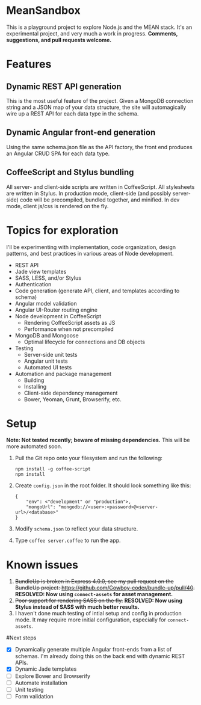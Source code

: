 # MeanSandbox
This is a playground project to explore Node.js and the MEAN stack. It's an experimental project, and very much a work in progress. **Comments, suggestions, and pull requests welcome.**

# Features
## Dynamic REST API generation
This is the most useful feature of the project. Given a MongoDB connection string and a JSON map of your data structure, the site will automagically wire up a REST API for each data type in the schema.

## Dynamic Angular front-end generation
Using the same schema.json file as the API factory, the front end produces an Angular CRUD SPA for each data type.

## CoffeeScript and Stylus bundling
All server- and client-side scripts are written in CoffeeScript. All stylesheets are written in Stylus. In production mode, client-side (and possibly server-side) code will be precompiled, bundled together, and minified. In dev mode, client js/css is rendered on the fly.

# Topics for exploration
I'll be experimenting with implementation, code organization, design patterns, and best practices in various areas of Node development.
- REST API
- Jade view templates
- SASS, LESS, and/or Stylus
- Authentication
- Code generation (generate API, client, and templates according to schema)
- Angular model validation
- Angular UI-Router routing engine
- Node development in CoffeeScript 
  - Rendering CoffeeScript assets as JS
  - Performance when not precompiled
- MongoDB and Mongoose
  - Optimal lifecycle for connections and DB objects
- Testing
  - Server-side unit tests
  - Angular unit tests
  - Automated UI tests
- Automation and package management
  - Building 
  - Installing 
  - Client-side dependency management
  - Bower, Yeoman, Grunt, Browserify, etc.

# Setup
**Note: Not tested recently; beware of missing dependencies.** This will be more automated soon.

1. Pull the Git repo onto your filesystem and run the following:

    ```
    npm install -g coffee-script
    npm install
    ```
2. Create `config.json` in the root folder. It should look something like this:

    ```
    {
        "env": <"development" or "production">,
        "mongoUrl": "mongodb://<user>:<password>@<server-url>/<database>"
    }
    ```
3. Modify `schema.json` to reflect your data structure.
4. Type `coffee server.coffee` to run the app.

# Known issues
1. ~~BundleUp is broken in Express 4.0.0, see my pull request on the BundleUp project: https://github.com/Cowboy-coder/bundle-up/pull/40.~~ **RESOLVED: Now using `connect-assets` for asset management.**
2. ~~Poor support for rendering SASS on the fly.~~ **RESOLVED: Now using Stylus instead of SASS with much better results.**
3. I haven't done much testing of intial setup and config in production mode. It may require more initial configuration, especially for `connect-assets`.

#Next steps
- [x] Dynamically generate multiple Angular front-ends from a list of schemas. I'm already doing this on the back end with dynamic REST APIs.
- [x] Dynamic Jade templates
- [ ] Explore Bower and Browserify
- [ ] Automate installation
- [ ] Unit testing
- [ ] Form validation
